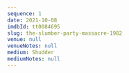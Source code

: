```yaml
---
sequence: 1
date: 2021-10-08
imdbId: tt0084695
slug: the-slumber-party-massacre-1982
venue: null
venueNotes: null
medium: Shudder
mediumNotes: null
---
```


